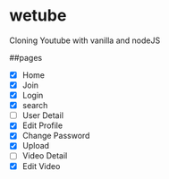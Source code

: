 # wetube

Cloning Youtube with vanilla and nodeJS

##pages
- [x] Home
- [x] Join
- [x] Login
- [x] search
- [ ] User Detail
- [x] Edit Profile
- [x] Change Password
- [x] Upload
- [ ] Video Detail
- [x] Edit Video